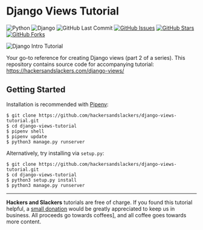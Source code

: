 # Django Views Tutorial

![Python](https://img.shields.io/badge/Python-v^3.8-blue.svg?logo=python&longCache=true&logoColor=white&colorB=5e81ac&style=flat-square&colorA=4c566a)
![Django](https://img.shields.io/badge/Django-v^3.0.0-blue.svg?logo=Django&longCache=true&logoColor=white&colorB=a3be8c&style=flat-square&colorA=4c566a)
![GitHub Last Commit](https://img.shields.io/github/last-commit/google/skia.svg?style=flat-square&colorA=4c566a&colorB=a3be8c)
[![GitHub Issues](https://img.shields.io/github/issues/hackersandslackers/django-views-tutorial.svg?style=flat-square&colorA=4c566a&colorB=ebcb8b)](https://github.com/hackersandslackers/bigquery-python-tutorial/issues)
[![GitHub Stars](https://img.shields.io/github/stars/hackersandslackers/django-views-tutorial.svg?style=flat-square&colorB=ebcb8b&colorA=4c566a)](https://github.com/hackersandslackers/bigquery-python-tutorial/stargazers)
[![GitHub Forks](https://img.shields.io/github/forks/hackersandslackers/django-views-tutorial.svg?style=flat-square&colorA=4c566a&colorB=ebcb8b)](https://github.com/hackersandslackers/bigquery-python-tutorial/network)

![Django Intro Tutorial](https://github.com/hackersandslackers/django-views-tutorial/blob/master/.github/django-views-1@2x.jpg?raw=true)

Your go-to reference for creating Django views (part 2 of a series). This repository contains source code for accompanying tutorial: https://hackersandslackers.com/django-views/

## Getting Started

Installation is recommended with [Pipenv](https://pipenv-fork.readthedocs.io/en/latest/):

```shell
$ git clone https://github.com/hackersandslackers/django-views-tutorial.git
$ cd django-views-tutorial
$ pipenv shell
$ pipenv update
$ python3 manage.py runserver
```

Alternatively, try installing via `setup.py`:

```shell
$ git clone https://github.com/hackersandslackers/django-views-tutorial.git
$ cd django-views-tutorial
$ python3 setup.py install
$ python3 manage.py runserver
```

-----
**Hackers and Slackers** tutorials are free of charge. If you found this tutorial helpful, a [small donation](https://www.buymeacoffee.com/hackersslackers) would be greatly appreciated to keep us in business. All proceeds go towards coffees], and all coffee goes towards more content.
